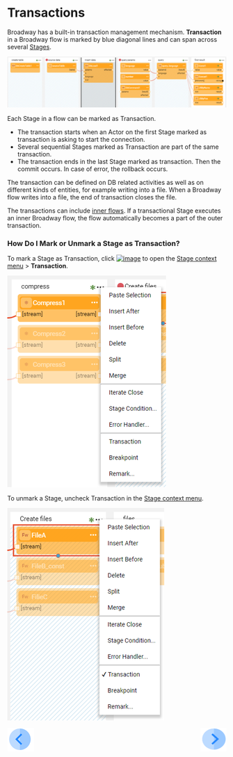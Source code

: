 # Transactions

Broadway has a built-in transaction management mechanism. **Transaction** in a Broadway flow is marked by blue diagonal lines and can span across several [Stages](19_broadway_flow_stages.md).

 ![image](images/99_23_01.PNG)

Each Stage in a flow can be marked as Transaction. 

- The transaction starts when an Actor on the first Stage marked as transaction is asking to start the connection. 
- Several sequential Stages marked as Transaction are part of the same transaction.
- The transaction ends in the last Stage marked as transaction. Then the commit occurs. In case of error, the rollback occurs. 

The transaction can be defined on DB related activities as well as on different kinds of entities, for example writing into a file. When a Broadway flow writes into a file, the end of transaction closes the file. 

The transactions can include [inner flows](22_broadway_flow_inner_flows.md). If a transactional Stage executes an inner Broadway flow, the flow automatically becomes a part of the outer transaction.

### How Do I Mark or Unmark a Stage as Transaction?

To mark a Stage as Transaction, click [![image](https://github.com/k2view-academy/K2View-Academy/raw/KB_DROP2_99_BROADWAY/articles/19_Broadway/images/99_19_dots.PNG)](https://github.com/k2view-academy/K2View-Academy/blob/KB_DROP2_99_BROADWAY/articles/19_Broadway/images/99_19_dots.PNG) to open the [Stage context menu](/18_broadway_flow_window.md#stage-context-menu) > **Transaction**.

![image](images/99_23_02.PNG)

To unmark a Stage, uncheck Transaction in the [Stage context menu](/18_broadway_flow_window.md#stage-context-menu).

![image](images/99_23_03.PNG)

[![Previous](/articles/images/Previous.png)](22_broadway_flow_inner_flows.md)[<img align="right" width="60" height="54" src="/articles/images/Next.png">](24_error_handling.md)